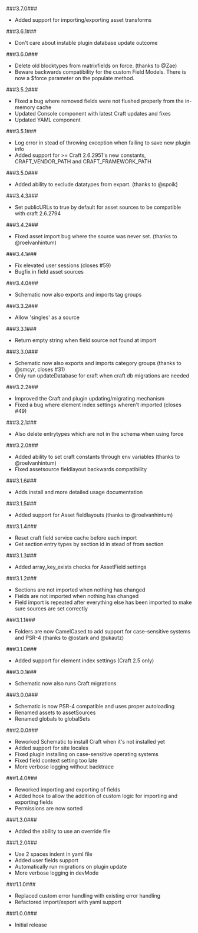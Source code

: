 ###3.7.0###
- Added support for importing/exporting asset transforms

###3.6.1###
- Don't care about instable plugin database update outcome

###3.6.0###
- Delete old blocktypes from matrixfields on force. (thanks to @Zae)
- Beware backwards compatibility for the custom Field Models. There is now a $force parameter on the populate method.

###3.5.2###
- Fixed a bug where removed fields were not flushed properly from the in-memory cache
- Updated Console component with latest Craft updates and fixes
- Updated YAML component

###3.5.1###
- Log error in stead of throwing exception when failing to save new plugin info
- Added support for >= Craft 2.6.2951's new constants, CRAFT_VENDOR_PATH and CRAFT_FRAMEWORK_PATH

###3.5.0###
- Added ability to exclude datatypes from export. (thanks to @spoik)

###3.4.3###
- Set publicURLs to true by default for asset sources to be compatible with craft 2.6.2794

###3.4.2###
- Fixed asset import bug where the source was never set. (thanks to @roelvanhintum)

###3.4.1###
- Fix elevated user sessions (closes #59)
- Bugfix in field asset sources

###3.4.0###
- Schematic now also exports and imports tag groups

###3.3.2###
- Allow 'singles' as a source

###3.3.1###
- Return empty string when field source not found at import

###3.3.0###
- Schematic now also exports and imports category groups (thanks to @smcyr, closes #31)
- Only run updateDatabase for craft when craft db migrations are needed

###3.2.2###
- Improved the Craft and plugin updating/migrating mechanism
- Fixed a bug where element index settings wheren't imported (closes #49)

###3.2.1###
- Also delete entrytypes which are not in the schema when using force

###3.2.0###
- Added ability to set craft constants through env variables (thanks to @roelvanhintum)
- Fixed assetsource fieldlayout backwards compatibility

###3.1.6###
- Adds install and more detailed usage documentation

###3.1.5###
 - Added support for Asset fieldlayouts (thanks to @roelvanhintum)

###3.1.4###
 - Reset craft field service cache before each import
 - Get section entry types by section id in stead of from section

###3.1.3###
 - Added array_key_exists checks for AssetField settings

###3.1.2###
 - Sections are not imported when nothing has changed
 - Fields are not imported when nothing has changed
 - Field import is repeated after everything else has been imported to make sure sources are set correctly

###3.1.1###
 - Folders are now CamelCased to add support for case-sensitive systems and PSR-4 (thanks to @ostark and @ukautz)

###3.1.0###
 - Added support for element index settings (Craft 2.5 only)

###3.0.1###
 - Schematic now also runs Craft migrations

###3.0.0###
 - Schematic is now PSR-4 compatible and uses proper autoloading
 - Renamed assets to assetSources
 - Renamed globals to globalSets

###2.0.0###
 - Reworked Schematic to install Craft when it's not installed yet
 - Added support for site locales
 - Fixed plugin installing on case-sensitive operating systems
 - Fixed field context setting too late
 - More verbose logging without backtrace

###1.4.0###
 - Reworked importing and exporting of fields
 - Added hook to allow the addition of custom logic for importing and exporting fields
 - Permissions are now sorted

###1.3.0###
 - Added the ability to use an override file

###1.2.0###
 - Use 2 spaces indent in yaml file
 - Added user fields support
 - Automatically run migrations on plugin update
 - More verbose logging in devMode

###1.1.0###
 - Replaced custom error handling with existing error handling
 - Refactored import/export with yaml support

###1.0.0###
 - Initial release
